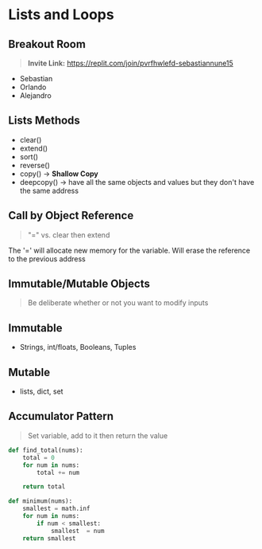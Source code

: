 # Lists and Loops

## Breakout Room

> **Invite Link:** https://replit.com/join/pvrfhwlefd-sebastiannune15

- Sebastian
- Orlando
- Alejandro

## Lists Methods

- clear()
- extend()
- sort()
- reverse()
- copy() -> **Shallow Copy**
- deepcopy() -> have all the same objects and values but they don't have the same address

## Call by Object Reference

> "=" vs. clear then extend

The '=' will allocate new memory for the variable. Will erase the reference to the previous address

## Immutable/Mutable Objects

> Be deliberate whether or not you want to modify inputs

## Immutable

- Strings, int/floats, Booleans, Tuples

## Mutable

- lists, dict, set

## Accumulator Pattern

> Set variable, add to it then return the value

```python
def find_total(nums):
    total = 0
    for num in nums:
        total += num

    return total
```

```python
def minimum(nums):
    smallest = math.inf
    for num in nums:
        if num < smallest:
            smallest  = num
    return smallest
```
